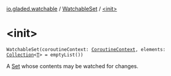 [io.gladed.watchable](../index.md) / [WatchableSet](index.md) / [&lt;init&gt;](./-init-.md)

# &lt;init&gt;

`WatchableSet(coroutineContext: `[`CoroutineContext`](https://kotlinlang.org/api/latest/jvm/stdlib/kotlin.coroutines/-coroutine-context/index.html)`, elements: `[`Collection`](https://kotlinlang.org/api/latest/jvm/stdlib/kotlin.collections/-collection/index.html)`<`[`T`](index.md#T)`> = emptyList())`

A [Set](https://kotlinlang.org/api/latest/jvm/stdlib/kotlin.collections/-set/index.html) whose contents may be watched for changes.

